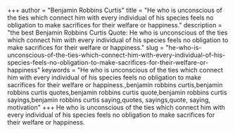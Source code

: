 +++
author = "Benjamin Robbins Curtis"
title = "He who is unconscious of the ties which connect him with every individual of his species feels no obligation to make sacrifices for their welfare or happiness."
description = "the best Benjamin Robbins Curtis Quote: He who is unconscious of the ties which connect him with every individual of his species feels no obligation to make sacrifices for their welfare or happiness."
slug = "he-who-is-unconscious-of-the-ties-which-connect-him-with-every-individual-of-his-species-feels-no-obligation-to-make-sacrifices-for-their-welfare-or-happiness"
keywords = "He who is unconscious of the ties which connect him with every individual of his species feels no obligation to make sacrifices for their welfare or happiness.,benjamin robbins curtis,benjamin robbins curtis quotes,benjamin robbins curtis quote,benjamin robbins curtis sayings,benjamin robbins curtis saying,quotes, sayings,quote, saying, motivation"
+++
He who is unconscious of the ties which connect him with every individual of his species feels no obligation to make sacrifices for their welfare or happiness.
